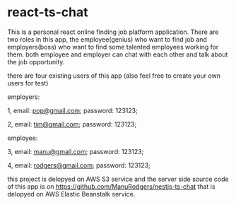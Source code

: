 # react-ts-chat
This is a personal react online finding job platform application. There are two roles in this app, the employee(genius) who 
want to find job and employers(boss) who want to find some talented employees working for them.
both employee and employer can chat with each other and talk about the job opportunity.

there are four existing users of this app (also feel free to create your own users for test)

employers: 

1, email: pop@gmail.com;  password: 123123;

2, email: tim@gmail.com;  password: 123123;

employee:

3, email: manu@gmail.com;  password: 123123;

4, email: rodgers@gmail.com;  password: 123123;


this project is delopyed on AWS S3 service and the server side source code of this app is on 
https://github.com/ManuRodgers/nestjs-ts-chat that is delopyed on AWS Elastic Beanstalk service.



